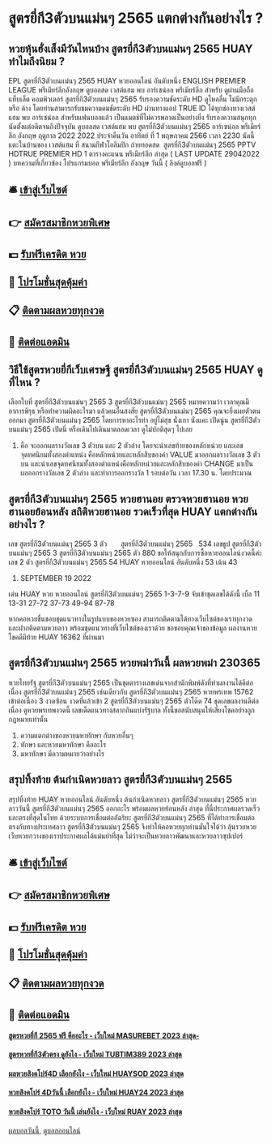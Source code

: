# สูตรยี่กี3ตัวบนแม่นๆ 2565 แตกต่างกันอย่างไร ?
## หวยหุ้นฮั่งเส็งมีวันไหนบ้าง สูตรยี่กี3ตัวบนแม่นๆ 2565 HUAY ทำไมถึงนิยม ?
EPL สูตรยี่กี3ตัวบนแม่นๆ 2565 HUAY หวยออนไลน์ อันดับหนึ่ง ENGLISH PREMIER LEAGUE พรีเมียร์ลีกอังกฤษ ดูบอลสด เวสต์แฮม พบ อาร์เซน่อล พรีเมียร์ลีก สำหรับ ดูผ่านมือถือ แท็บเล็ต คอมพิวเตอร์ สูตรยี่กี3ตัวบนแม่นๆ 2565 รับรองความชัดระดับ HD ดูไหลลื่น ไม่มีกระตุก หรือ ค้าง โดยท่านสามารถรับชมความคมชัดระดับ HD ผ่านทางแอป TRUE ID ได้ทุกช่องทางเวสต์แฮม พบ อาร์เซน่อล สำหรับแฟนบอลแล้ว เป็นแมตช์ที่ไม่ควรพลาดเป็นอย่างยิ่ง รับรองความสนุกทุกนัดตั้งแต่อดีตจนถึงปัจจุบัน
ดูบอลสด เวสต์แฮม พบ สูตรยี่กี3ตัวบนแม่นๆ 2565 อาร์เซน่อล พรีเมียร์ลีก อังกฤษ ฤดูกาล 2022 2022 ประจำคืนวัน อาทิตย์ ที่ 1 พฤษภาคม 2566 เวลา 2230 นัดนี้แตะในบ้านของ เวสต์แฮม ที่ สนามกีฬาโอลิมปิก ถ่ายทอดสด  สูตรยี่กี3ตัวบนแม่นๆ 2565 PPTV HDTRUE PREMIER HD 1
ตารางคะแนน พรีเมียร์ลีก ล่าสุด ( LAST UPDATE 29042022 )
บทความที่เกี่ยวข้อง
โปรแกรมบอล พรีเมียร์ลีก อังกฤษ วันนี้ ( ลิงค์ดูบอลฟรี )

## 🛎 [เข้าสู่เว็บไซต์](https://bit.ly/3BG5bNw)
## 👉 [สมัครสมาชิกหวยพิเศษ](https://bit.ly/3BG5bNw)
## 💵 [รับฟรีเครดิต หวย](https://bit.ly/3C3mvgS)
## 👑 [โปรโมชั่นสุดคุ้มค่า](https://bit.ly/3C3mvgS)
## 📋 [ติดตามผลหวยทุกงวด](https://bit.ly/3C3mvgS)
## 📱 [ติดต่อแอดมิน](https://bit.ly/3C3mvgS)

## วิธีใช้สูตรหวยยี่กีเว็บเศรษฐี สูตรยี่กี3ตัวบนแม่นๆ 2565 HUAY ดูที่ไหน ?
เลือกใบที่ สูตรยี่กี3ตัวบนแม่นๆ 2565 3 สูตรยี่กี3ตัวบนแม่นๆ 2565 หมายความว่า เวลาคุณมีอาการพิรุธ หรือทำความผิดอะไรมา แล้วคนอื่นสงสัย สูตรยี่กี3ตัวบนแม่นๆ 2565 คุณจะยิ่งเผยตัวตนออกมา สูตรยี่กี3ตัวบนแม่นๆ 2565 โดยการหาอะไรทำ อยู่ไม่สุข นั่งเกา นั่งแคะ เปิดนู่น สูตรยี่กี3ตัวบนแม่นๆ 2565 เปิดนี่ หรือเดินไปเดินมาตลอดเวลา ดูไม่ปกติสุดๆ ไปเลย
1. คือ จะออกผลรางวัลเลข 3 ตัวบน และ 2 ตัวล่าง โดยจะนำเลขท้ายของหลักหน่วย และเลขจุดทศนิยมทั้งสองตำแหน่ง คือหลักหน่วยและหลักสิบของค่า VALUE มาออกผลรางวัลเลข 3 ตัวบน และนำเลขจุดทศนิยมทั้งสองตำแหน่งคือหลักหน่วยและหลักสิบของค่า CHANGE มาเป็นผลออกรางวัลเลข 2 ตัวล่าง และทำการออกรางวัล 1 รอบต่อวัน เวลา 17.30 น. โดยประมาณ

## สูตรยี่กี3ตัวบนแม่นๆ 2565 หวยฮานอย ตรวจหวยฮานอย หวยฮานอยย้อนหลัง สถิติหวยฮานอย รวดเร็วที่สุด HUAY แตกต่างกันอย่างไร ?
เลข สูตรยี่กี3ตัวบนแม่นๆ 2565 3 ตัว       สูตรยี่กี3ตัวบนแม่นๆ 2565   534
เลขธูป สูตรยี่กี3ตัวบนแม่นๆ 2565 3 สูตรยี่กี3ตัวบนแม่นๆ 2565 ตัว 880
ขอให้สนุกกับการซื้อหวยออนไลน์งวดนี้ค่ะ
เลข 2 ตัว สูตรยี่กี3ตัวบนแม่นๆ 2565 54 HUAY หวยออนไลน์ อันดับหนึ่ง 53
เน้น 43
1. SEPTEMBER 19 2022

เด่น HUAY หวย หวยออนไลน์ สูตรยี่กี3ตัวบนแม่นๆ 2565 1-3-7-9 จับเข้าชุดเลขได้ดังนี้
เบิ้ล 11
13-31
27-72
37-73
49-94
87-78

หากคอหวยชื่นชอบชุดแนวทางในรูปแบบของหวยซอง สามารถติดตามได้ทางเว็บไซต์ของเราทุกงวด และฝากติดตามหวยลาว พร้อมชุดแนวทางที่เว็บไซต์ของเราด้วย
ขอขอบคุณเจ้าของข้อมูล
ผลงานหวยโชคดีมีท้าย HUAY 16362 ที่ผ่านมา

## สูตรยี่กี3ตัวบนแม่นๆ 2565 หวยพม่าวันนี้ ผลหวยพม่า 230365
หวยไทยรัฐ สูตรยี่กี3ตัวบนแม่นๆ 2565 เป็นชุดตารางเลขเด่นจากสำนักพิมพ์ดังที่ทำผลงานได้ดีต่อเนื่อง สูตรยี่กี3ตัวบนแม่นๆ 2565 เช่นเดียวกับ สูตรยี่กี3ตัวบนแม่นๆ 2565 หวยพรเทพ 15762 เข้าต่อเนื่อง 3 งวดซ้อน งวดที่แล้วเข้า 2 สูตรยี่กี3ตัวบนแม่นๆ 2565 ตัวโต๊ด 74 ชุดเลขผลงานดีต่อเนื่อง ดูหวยพรเทพงวดนี้ เลขเด็ดแนวทางสลากกินแบ่งรัฐบาล ทั้งนี้ขอสนับสนุนให้เสี่ยงโชคอย่างถูกกฎหมายเท่านั้น
1. ความแตกต่างของหวยมหาทักษา กับหวยอื่นๆ
2. ทักษา และหวยมหาทักษา คืออะไร
3. มหาทักษา มีความหมายว่าอย่างไร

## สรุปทิ้งท้าย ต้นกําเนิดหวยลาว สูตรยี่กี3ตัวบนแม่นๆ 2565
สรุปทิ้งท้าย HUAY หวยออนไลน์ อันดับหนึ่ง ต้นกําเนิดหวยลาว สูตรยี่กี3ตัวบนแม่นๆ 2565 หวยลาววันนี้ สูตรยี่กี3ตัวบนแม่นๆ 2565 ออกอะไร พร้อมผลหวยย้อนหลัง ล่าสุด ที่นี่ประกาศผลรวดเร็วและตรงที่สุดในไทย ด้วยระบบการเชื่อมต่ออัฉริยะ สูตรยี่กี3ตัวบนแม่นๆ 2565 ที่ได้ทำการเชื่อมต่อตรงกับทางประเทศลาว สูตรยี่กี3ตัวบนแม่นๆ 2565 จึงทำให้คอหวยทุกท่านมั่นใจได้ว่า ลุ้นรวยหวย เว็บหวยกวางของเราประกาศผลได้แม่นยำที่สุด ไม่ว่าจะเป็นหวยลาวพัฒนาและหวยลาวซุปเปอร์

## 🛎 [เข้าสู่เว็บไซต์](https://bit.ly/3BG5bNw)
## 👉 [สมัครสมาชิกหวยพิเศษ](https://bit.ly/3BG5bNw)
## 💵 [รับฟรีเครดิต หวย](https://bit.ly/3C3mvgS)
## 👑 [โปรโมชั่นสุดคุ้มค่า](https://bit.ly/3C3mvgS)
## 📋 [ติดตามผลหวยทุกงวด](https://bit.ly/3C3mvgS)
## 📱 [ติดต่อแอดมิน](https://bit.ly/3C3mvgS)

#### [สูตรหวยยี่กี 2565 ฟรี คืออะไร - เว็บใหม่ MASUREBET 2023 ล่าสุด-](https://atom.io/themes/สูตรหวยยี่กี%202565%20ฟรี%20คืออะไร%20-%20เว็บใหม่%20masurebet%202023%20ล่าสุด-)
#### [สูตรหวยยี่กี3ตัวตรง ดูยังไง - เว็บใหม่ TUBTIM389 2023 ล่าสุด](https://atom.io/themes/สูตรหวยยี่กี3ตัวตรง%20ดูยังไง%20-%20เว็บใหม่%20tubtim389%202023%20ล่าสุด)
#### [ผลหวยสิงคโปร์4D เลือกยังไง - เว็บใหม่ HUAYSOD 2023 ล่าสุด](https://atom.io/themes/ผลหวยสิงคโปร์4d%20เลือกยังไง%20-%20เว็บใหม่%20huaysod%202023%20ล่าสุด)
#### [หวยสิงคโปร์ 4Dวันนี้ เลือกยังไง - เว็บใหม่ HUAY24 2023 ล่าสุด](https://atom.io/themes/หวยสิงคโปร์%204dวันนี้%20เลือกยังไง%20-%20เว็บใหม่%20huay24%202023%20ล่าสุด)
#### [หวยสิงคโปร์ TOTO วันนี้ เล่นยังไง - เว็บใหม่ RUAY 2023 ล่าสุด](https://atom.io/themes/หวยสิงคโปร์%20toto%20วันนี้%20เล่นยังไง%20-%20เว็บใหม่%20ruay%202023%20ล่าสุด)

[ผลบอลวันนี้](https://siamsport.tv "ผลบอลวันนี้"), [ดูบอลออนไลน์](https://siamsport.tv/ดูบอลสด "ดูบอลออนไลน์")